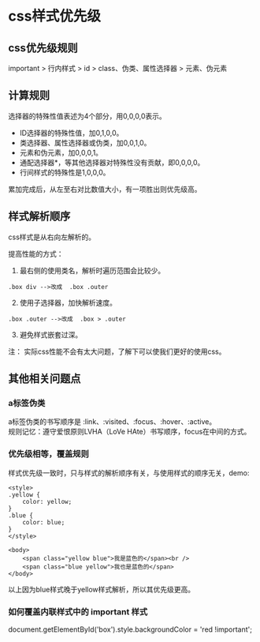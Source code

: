 # css样式优先级

## css优先级规则
important > 行内样式 > id > class、伪类、属性选择器 > 元素、伪元素

## 计算规则

选择器的特殊性值表述为4个部分，用0,0,0,0表示。

+ ID选择器的特殊性值，加0,1,0,0。
+ 类选择器、属性选择器或伪类，加0,0,1,0。
+ 元素和伪元素，加0,0,0,1。
+ 通配选择器*，等其他选择器对特殊性没有贡献，即0,0,0,0。
+ 行间样式的特殊性是1,0,0,0。

累加完成后，从左至右对比数值大小，有一项胜出则优先级高。

## 样式解析顺序

css样式是从右向左解析的。

提高性能的方式：
1. 最右侧的使用类名，解析时遍历范围会比较少。
```
.box div -->改成  .box .outer
```
2. 使用子选择器，加快解析速度。
```
.box .outer -->改成  .box > .outer
```
3. 避免样式嵌套过深。

注： 实际css性能不会有太大问题，了解下可以使我们更好的使用css。

## 其他相关问题点

### a标签伪类

a标签伪类的书写顺序是 :link、:visited、:focus、:hover、:active。  
规则记忆：遵守爱恨原则LVHA（LoVe HAte）书写顺序，focus在中间的方式。

### 优先级相等，覆盖规则

样式优先级一致时，只与样式的解析顺序有关，与使用样式的顺序无关，demo:
```
<style>
.yellow {
    color: yellow;
}
.blue {
    color: blue;
}
</style>

<body>
    <span class="yellow blue">我是蓝色的</span><br />
    <span class="blue yellow">我也是蓝色的</span>
</body>
```
以上因为blue样式晚于yellow样式解析，所以其优先级更高。

### 如何覆盖内联样式中的 important 样式

document.getElementById('box').style.backgroundColor = 'red !important';
